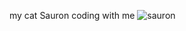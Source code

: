 my cat Sauron coding with me ![sauron](https://github.com/mmatotan/mmatotan/assets/38381373/e6d9302c-67c1-4d81-a0a8-79fb70a2c018)
